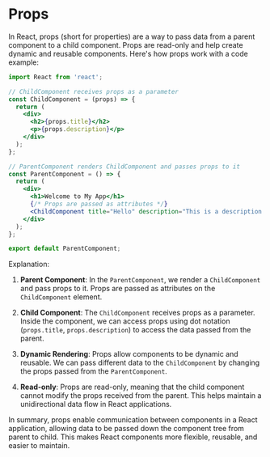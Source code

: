 # Props

In React, props (short for properties) are a way to pass data from a parent component to a child component. Props are read-only and help create dynamic and reusable components. Here's how props work with a code example:

```jsx
import React from 'react';

// ChildComponent receives props as a parameter
const ChildComponent = (props) => {
  return (
    <div>
      <h2>{props.title}</h2>
      <p>{props.description}</p>
    </div>
  );
};

// ParentComponent renders ChildComponent and passes props to it
const ParentComponent = () => {
  return (
    <div>
      <h1>Welcome to My App</h1>
      {/* Props are passed as attributes */}
      <ChildComponent title="Hello" description="This is a description." />
    </div>
  );
};

export default ParentComponent;
```

Explanation:

1. **Parent Component**: In the `ParentComponent`, we render a `ChildComponent` and pass props to it. Props are passed as attributes on the `ChildComponent` element.

2. **Child Component**: The `ChildComponent` receives props as a parameter. Inside the component, we can access props using dot notation (`props.title`, `props.description`) to access the data passed from the parent.

3. **Dynamic Rendering**: Props allow components to be dynamic and reusable. We can pass different data to the `ChildComponent` by changing the props passed from the `ParentComponent`.

4. **Read-only**: Props are read-only, meaning that the child component cannot modify the props received from the parent. This helps maintain a unidirectional data flow in React applications.

In summary, props enable communication between components in a React application, allowing data to be passed down the component tree from parent to child. This makes React components more flexible, reusable, and easier to maintain.